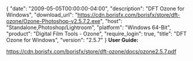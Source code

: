 {
  "date": "2009-05-05T00:00:00-04:00",
  "description": "DFT Ozone for Windows",
  "download_url": "https://cdn.borisfx.com/borisfx/store/dft-ozone/Ozone-Photoshop-v2.5.7.2.exe",
  "host": "Standalone,Photoshop/Lightroom",
  "platform": "Windows 64-Bit",
  "product": "Digital Film Tools - Ozone",
  "require_login": true,
  "title": "DFT Ozone for Windows",
  "version": "2.5.7"
}
**User Guide:**

https://cdn.borisfx.com/borisfx/store/dft-ozone/docs/ozone2.5.7.pdf
